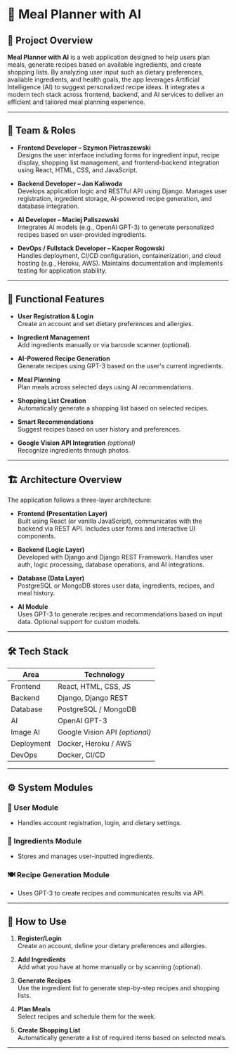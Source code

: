 # 🧠 Meal Planner with AI

## 📌 Project Overview

**Meal Planner with AI** is a web application designed to help users plan meals, generate recipes based on available ingredients, and create shopping lists. By analyzing user input such as dietary preferences, available ingredients, and health goals, the app leverages Artificial Intelligence (AI) to suggest personalized recipe ideas. It integrates a modern tech stack across frontend, backend, and AI services to deliver an efficient and tailored meal planning experience.

---

## 👥 Team & Roles

- **Frontend Developer – Szymon Pietraszewski**  
  Designs the user interface including forms for ingredient input, recipe display, shopping list management, and frontend-backend integration using React, HTML, CSS, and JavaScript.

- **Backend Developer – Jan Kaliwoda**  
  Develops application logic and RESTful API using Django. Manages user registration, ingredient storage, AI-powered recipe generation, and database integration.

- **AI Developer – Maciej Paliszewski**  
  Integrates AI models (e.g., OpenAI GPT-3) to generate personalized recipes based on user-provided ingredients.

- **DevOps / Fullstack Developer – Kacper Rogowski**  
  Handles deployment, CI/CD configuration, containerization, and cloud hosting (e.g., Heroku, AWS). Maintains documentation and implements testing for application stability.

---

## 🎯 Functional Features

- **User Registration & Login**  
  Create an account and set dietary preferences and allergies.

- **Ingredient Management**  
  Add ingredients manually or via barcode scanner (optional).

- **AI-Powered Recipe Generation**  
  Generate recipes using GPT-3 based on the user's current ingredients.

- **Meal Planning**  
  Plan meals across selected days using AI recommendations.

- **Shopping List Creation**  
  Automatically generate a shopping list based on selected recipes.

- **Smart Recommendations**  
  Suggest recipes based on user history and preferences.

- **Google Vision API Integration** *(optional)*  
  Recognize ingredients through photos.

---

## 🏗️ Architecture Overview

The application follows a three-layer architecture:

- **Frontend (Presentation Layer)**  
  Built using React (or vanilla JavaScript), communicates with the backend via REST API. Includes user forms and interactive UI components.

- **Backend (Logic Layer)**  
  Developed with Django and Django REST Framework. Handles user auth, logic processing, database operations, and AI integrations.

- **Database (Data Layer)**  
  PostgreSQL or MongoDB stores user data, ingredients, recipes, and meal history.

- **AI Module**  
  Uses GPT-3 to generate recipes and recommendations based on input data. Optional support for custom models.

---

## 🛠️ Tech Stack

| Area        | Technology             |
|-------------|------------------------|
| Frontend    | React, HTML, CSS, JS   |
| Backend     | Django, Django REST    |
| Database    | PostgreSQL / MongoDB   |
| AI          | OpenAI GPT-3           |
| Image AI    | Google Vision API *(optional)* |
| Deployment  | Docker, Heroku / AWS   |
| DevOps      | Docker, CI/CD          |

---

## ⚙️ System Modules

### 👤 User Module
- Handles account registration, login, and dietary settings.

### 🧺 Ingredients Module
- Stores and manages user-inputted ingredients.

### 🍽️ Recipe Generation Module
- Uses GPT-3 to create recipes and communicates results via API.

---

## 🚀 How to Use

1. **Register/Login**  
   Create an account, define your dietary preferences and allergies.

2. **Add Ingredients**  
   Add what you have at home manually or by scanning (optional).

3. **Generate Recipes**  
   Use the ingredient list to generate step-by-step recipes and shopping lists.

4. **Plan Meals**  
   Select recipes and schedule them for the week.

5. **Create Shopping List**  
   Automatically generate a list of required items based on selected meals.

---
